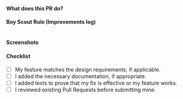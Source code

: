 #### What does this PR do?
<!-- Briefly synthesize the feature, bug, or fix -->

#### Boy Scout Rule (Improvements log)
<!-- The rule of the boy scouts is: "Always leave the campground cleaner than you found it". Write between the apostrophes any improvement you made to the code (Add tests, clean styles, remove imports, remove unused files or libraries, refactoring code or others). Try to spend between 15 to 30 minutes to check, think and apply what you improved on the code. -->
```
```

#### Screenshots
<!-- Before and after screenshots of the feature, if available. -->

#### Checklist
<!-- Verify that you have done all of the following and mark them as done. -->
- [ ] My feature matches the design requirements, if applicable.
- [ ] I added the necessary documentation, if appropriate.
- [ ] I added tests to prove that my fix is effective or my feature works.
- [ ] I reviewed existing Pull Requests before submitting mine.